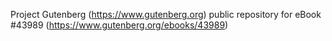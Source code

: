 Project Gutenberg (https://www.gutenberg.org) public repository for eBook #43989 (https://www.gutenberg.org/ebooks/43989)

